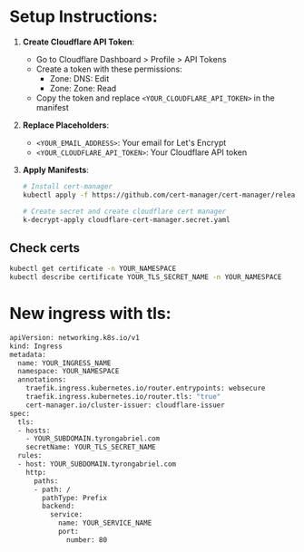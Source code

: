 # Setup Instructions:
1. **Create Cloudflare API Token**:
   - Go to Cloudflare Dashboard > Profile > API Tokens
   - Create a token with these permissions:
     - Zone: DNS: Edit
     - Zone: Zone: Read
   - Copy the token and replace `<YOUR_CLOUDFLARE_API_TOKEN>` in the manifest

2. **Replace Placeholders**:
   - `<YOUR_EMAIL_ADDRESS>`: Your email for Let's Encrypt
   - `<YOUR_CLOUDFLARE_API_TOKEN>`: Your Cloudflare API token

3. **Apply Manifests**:
   ```bash
   # Install cert-manager
   kubectl apply -f https://github.com/cert-manager/cert-manager/releases/download/v1.13.1/cert-manager.yaml
   ```
   ```bash
   # Create secret and create cloudflare cert manager
   k-decrypt-apply cloudflare-cert-manager.secret.yaml
   ```

## Check certs
```bash
kubectl get certificate -n YOUR_NAMESPACE
kubectl describe certificate YOUR_TLS_SECRET_NAME -n YOUR_NAMESPACE
```

# New ingress with tls:
```bash
apiVersion: networking.k8s.io/v1
kind: Ingress
metadata:
  name: YOUR_INGRESS_NAME
  namespace: YOUR_NAMESPACE
  annotations:
    traefik.ingress.kubernetes.io/router.entrypoints: websecure
    traefik.ingress.kubernetes.io/router.tls: "true"
    cert-manager.io/cluster-issuer: cloudflare-issuer
spec:
  tls:
  - hosts:
    - YOUR_SUBDOMAIN.tyrongabriel.com
    secretName: YOUR_TLS_SECRET_NAME
  rules:
  - host: YOUR_SUBDOMAIN.tyrongabriel.com
    http:
      paths:
      - path: /
        pathType: Prefix
        backend:
          service:
            name: YOUR_SERVICE_NAME
            port:
              number: 80
```
